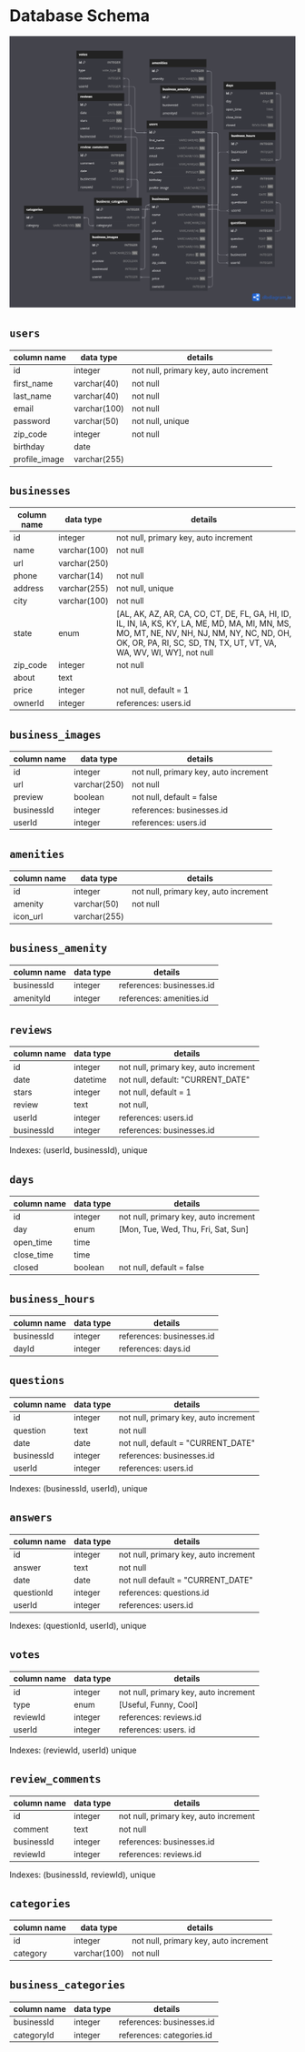 # **Database Schema**

![Welp Database](images/welp_database.png)

## `users`

| column name   | data type    | details                               |
|---------------|--------------|---------------------------------------|
| id            | integer      | not null, primary key, auto increment |
| first_name    | varchar(40)  | not null                              |
| last_name     | varchar(40)  | not null                              |
| email         | varchar(100) | not null                              |
| password      | varchar(50)  | not null, unique                      |
| zip_code      | integer      | not null                              |
| birthday      | date         |                                       |
| profile_image | varchar(255) |                                       |

## `businesses`

| column name | data type    | details                                  |
|-------------|--------------|------------------------------------------|
| id          | integer      | not null, primary key, auto increment    |
| name        | varchar(100) | not null                                 |
| url         | varchar(250) |                                          |
| phone       | varchar(14)  | not null                                 |
| address     | varchar(255) | not null, unique                         |
| city        | varchar(100) | not null                                 |
| state       | enum         | [AL, AK, AZ, AR, CA, CO, CT, DE, FL, GA, HI, ID, IL, IN, IA, KS, KY, LA, ME, MD, MA, MI, MN, MS, MO, MT, NE, NV, NH, NJ, NM, NY, NC, ND, OH, OK, OR, PA, RI, SC, SD, TN, TX, UT, VT, VA, WA, WV, WI, WY], not null |
| zip_code    | integer      | not null                                 |
| about       | text         |                                          |
| price       | integer      | not null, default = 1                    |
| ownerId     | integer      | references: users.id                     |

## `business_images`

| column name | data type    | details                               |
|-------------|--------------|---------------------------------------|
| id          | integer      | not null, primary key, auto increment |
| url         | varchar(250) | not null                              |
| preview     | boolean      | not null, default = false             |
| businessId  | integer      | references: businesses.id             |
| userId      | integer      | references: users.id                  |

## `amenities`

| column name | data type    | details                               |
|-------------|--------------|---------------------------------------|
| id          | integer      | not null, primary key, auto increment |
| amenity     | varchar(50)  | not null                              |
| icon_url    | varchar(255) |                                       |

## `business_amenity`

| column name | data type | details                               |
|-------------|-----------|---------------------------------------|
| businessId  | integer   | references: businesses.id             |
| amenityId   | integer   | references: amenities.id              |

## `reviews`

| column name | data type | details                               |
|-------------|-----------|---------------------------------------|
| id          | integer   | not null, primary key, auto increment |
| date        | datetime  | not null, default: "CURRENT_DATE"     |
| stars       | integer   | not null, default = 1                 |
| review      | text      | not null,                             |
| userId      | integer   | references: users.id                  |
| businessId  | integer   | references: businesses.id             |

Indexes: (userId, businessId), unique

## `days`

| column name | data type | details                               |
|-------------|-----------|---------------------------------------|
| id          | integer   | not null, primary key, auto increment |
| day         | enum      | [Mon, Tue, Wed, Thu, Fri, Sat, Sun]   |
| open_time   | time      |                                       |
| close_time  | time      |                                       |
| closed      | boolean   | not null, default = false             |

## `business_hours`

| column name | data type | details                               |
|-------------|-----------|---------------------------------------|
| businessId  | integer   | references: businesses.id             |
| dayId       | integer   | references: days.id                   |

## `questions`

| column name | data type | details                               |
|-------------|-----------|---------------------------------------|
| id          | integer   | not null, primary key, auto increment |
| question    | text      | not null                              |
| date        | date      | not null, default = "CURRENT_DATE"    |
| businessId  | integer   | references: businesses.id             |
| userId      | integer   | references: users.id                  |

Indexes: (businessId, userId), unique

## `answers`

| column name | data type | details                               |
|-------------|-----------|---------------------------------------|
| id          | integer   | not null, primary key, auto increment |
| answer      | text      | not null                              |
| date        | date      | not null default = "CURRENT_DATE"     |
| questionId  | integer   | references: questions.id              |
| userId      | integer   | references: users.id                  |

Indexes: (questionId, userId), unique

## `votes`

| column name | data type | details                               |
|-------------|-----------|---------------------------------------|
| id          | integer   | not null, primary key, auto increment |
| type        | enum      | [Useful, Funny, Cool]                 |
| reviewId    | integer   | references: reviews.id                |
| userId      | integer   | references: users. id                 |

Indexes: (reviewId, userId) unique

## `review_comments`

| column name | data type | details                               |
|-------------|-----------|---------------------------------------|
| id          | integer   | not null, primary key, auto increment |
| comment     | text      | not null                              |
| businessId  | integer   | references: businesses.id             |
| reviewId    | integer   | references: reviews.id                |

Indexes: (businessId, reviewId), unique

## `categories`

| column name | data type    | details                               |
|-------------|--------------|---------------------------------------|
| id          | integer      | not null, primary key, auto increment |
| category    | varchar(100) | not null                              |

## `business_categories`

| column name | data type | details                               |
|-------------|-----------|---------------------------------------|
| businessId  | integer   | references: businesses.id             |
| categoryId  | integer   | references: categories.id             |
